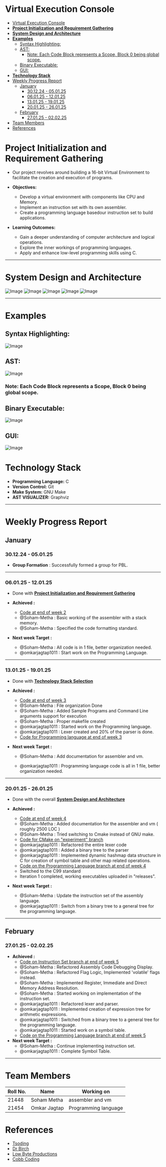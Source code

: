 # Virtual Execution Console

- [Virtual Execution Console](#virtual-execution-console)
- [**Project Initialization and Requirement Gathering**](#project-initialization-and-requirement-gathering)
- [**System Design and Architecture**](#system-design-and-architecture)
- [**Examples**](#examples)
    - [Syntax Highlighting:](#syntax-highlighting)
    - [AST:](#ast)
        - [Note: Each Code Block represents a Scope, Block 0 being global scope.](#note-each-code-block-represents-a-scope-block-0-being-global-scope)
    - [Binary Executable:](#binary-executable)
    - [GUI:](#gui)
- [**Technology Stack**](#technology-stack)
- [Weekly Progress Report](#weekly-progress-report)
    - [January](#january)
        - [30.12.24 - 05.01.25](#301224---050125)
        - [06.01.25 - 12.01.25](#060125---120125)
        - [13.01.25 - 19.01.25](#130125---190125)
        - [20.01.25 - 26.01.25](#200125---260125)
    - [February](#february)
        - [27.01.25 - 02.02.25](#270125---020225)
- [Team Members](#team-members)
- [References](#references)

# **Project Initialization and Requirement Gathering**

-   Our project revolves around building a 16-bit Virtual Environment to facilitate the creation and execution of programs.

-   **Objectives:**

    -   Develop a virtual environment with components like CPU and Memory.
    -   Implement an instruction set with its own assembler.
    -   Create a programming language basedour instruction set to build applications.

-   **Learning Outcomes:**

    -   Gain a deeper understanding of computer architecture and logical operations.
    -   Explore the inner workings of programming languages.
    -   Apply and enhance low-level programming skills using C.

---

# **System Design and Architecture**

![Image](extras/ActionPlan.jpeg)
![Image](extras/virex_arch.png)
![Image](extras/sasm_arch.png)
![Image](extras/sasm_components_1.png)
![Image](extras/sasm_components_2.png)

---

# **Examples**

## Syntax Highlighting:

![Image](extras/vs_theme.png)

## AST:

![Image](extras/samplePrograms/helloWorld.png)

### Note: Each Code Block represents a Scope, Block 0 being global scope.

## Binary Executable:

![Image](extras/helloWorld_SM.png)

## GUI:

![Image](extras/gui.png)

# **Technology Stack**

-   **Programming Language:** C
-   **Version Control:** Git
-   **Make System:** GNU Make
-   **AST VISUALIZER:** Graphviz

---

# Weekly Progress Report

## January

### 30.12.24 - 05.01.25

-   **Group Formation** : Successfully formed a group for PBL.

---

### 06.01.25 - 12.01.25

-   Done with [**Project Initialization and Requirement Gathering**](#project-initialization-and-requirement-gathering)

-   **Achieved :**

    -   [Code at end of week 2](https://github.com/Team-Binary-Brains/16-bit-virtual-gameboy/commit/1bbd7426f1c436f0dff2404d8a22c2ca330e0a05)
    -   @Soham-Metha : Basic working of the assembler with a stack memory.
    -   @Soham-Metha : Specified the code formatting standard.

-   **Next week Target :**
    -   @Soham-Metha : All code is in 1 file, better organization needed.
    -   @omkarjagtap1011 : Start work on the Programming Language.

---

### 13.01.25 - 19.01.25

-   Done with [**Technology Stack Selection**](#technology-stack)

-   **Achieved :**
    -   [Code at end of week 3](https://github.com/Team-Binary-Brains/16-bit-virtual-gameboy/commit/6bce541e890a0599359e99b6135803865898f0b5)
    -   @Soham-Metha : File organization Done
    -   @Soham-Metha : Added Sample Programs and Command Line arguments support for execution
    -   @Soham-Metha : Proper makefile created
    -   @omkarjagtap1011 : Started work on the Programming language.
    -   @omkarjagtap1011 : Lexer created and 20% of the parser is done.
    -   [Code for Programming language at end of week 3](https://github.com/Team-Binary-Brains/16-bit-virtual-gameboy/commit/aafd9f7d0dae4dcbff32331f98aac4cba23612ae)
-   **Next week Target :**

    -   @Soham-Metha : Add documentation for assembler and vm.

    -   @omkarjagtap1011 : Programming language code is all in 1 file, better organization needed.

---

### 20.01.25 - 26.01.25

-   Done with the overall [**System Design and Architecture**](#system-design-and-architecture)

-   **Achieved :**
    -   [Code at end of week 4](https://github.com/Team-Binary-Brains/16-bit-virtual-gameboy/commit/eaef5cfdfd16a75e57768ad89909ba2058cdc758)
    -   @Soham-Metha : Added documentation for the assembler and vm ( roughly 2500 LOC )
    -   @Soham-Metha : Tried switching to Cmake instead of GNU make.
    -   [Code for CMake on "experiment" branch](https://github.com/Team-Binary-Brains/16-bit-virtual-gameboy/tree/experiment)
    -   @omkarjagtap1011 : Refactored the entire lexer code
    -   @omkarjagtap1011 : Added a binary tree to the parser
    -   @omkarjagtap1011 : Implemented dynamic hashmap data structure in C for creation of symbol table and other map related operations.
    -   [Code on the Programming Language branch at end of week 4](https://github.com/Team-Binary-Brains/16-bit-virtual-gameboy/commit/0ee9d1c712f0bf46b9851d3ffb7f00996c4a7af7)
    -   Switched to the C99 standard
    -   Iteration 1 completed, working executables uploaded in "releases".
-   **Next week Target :**
    -   @Soham-Metha : Update the instruction set of the assembly language.
    -   @omkarjagtap1011 : Switch from a binary tree to a general tree for the programming language.

---

## February

### 27.01.25 - 02.02.25

-   **Achieved :**
    -   [Code on Instruction Set branch at end of week 5](https://github.com/Team-Binary-Brains/16-bit-virtual-gameboy/tree/53c31a39205a17e31c2ea404c38545a88720b23f)
    -   @Soham-Metha : Refactored Assembly Code Debugging Display.
    -   @Soham-Metha : Refactored Flag Logic, Implemented 'volatile' flags instead.
    -   @Soham-Metha : Implemented Register, Immediate and Direct Memory Address Resolution.
    -   @Soham-Metha : Started working on implementation of the instruction set.
    -   @omkarjagtap1011 : Refactored lexer and parser.
    -   @omkarjagtap1011 : Implemented creation of expression tree for arithmetic expressions.
    -   @omkarjagtap1011 : Switched from a binary tree to a general tree for the programming language.
    -   @omkarjagtap1011 : Started work on a symbol table.
    -   [Code on the Programming Language branch at end of week 5](https://github.com/Team-Binary-Brains/16-bit-virtual-gameboy/tree/b6fc01d4ab11c514d66a2300936d6a5b0d8fa112)
-   **Next week Target :**
    -   @Soham-Metha : Continue implementing instruction set.
    -   @omkarjagtap1011 : Complete Symbol Table.

---

# Team Members

| Roll No. | Name         | Working on           |
| -------- | ------------ | -------------------- |
| 21448    | Soham Metha  | assembler and vm     |
| 21454    | Omkar Jagtap | Programming language |

# References

-   [Tsoding](https://www.youtube.com/playlist?list=PLpM-Dvs8t0VY73ytTCQqgvgCWttV3m8LM)
-   [Dr Birch](https://www.youtube.com/@dr-Jonas-Birch)
-   [Low Byte Productions](https://www.youtube.com/playlist?list=PLP29wDx6QmW5DdwpdwHCRJsEubS5NrQ9b)
-   [Cobb Coding](https://www.youtube.com/playlist?list=PLRnI_2_ZWhtCxHQ_3zDfW0-RgiWo8ftyj)
